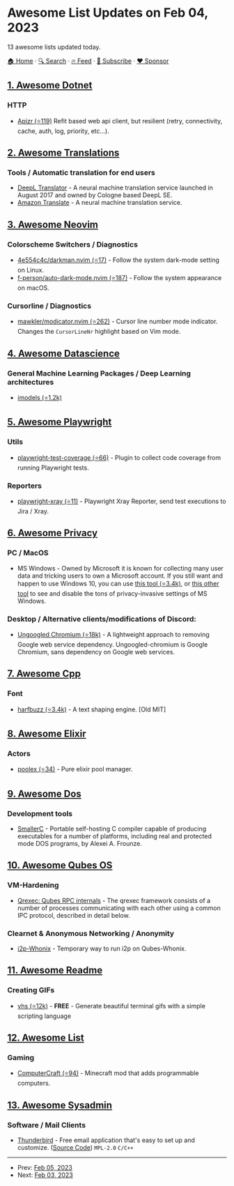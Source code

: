 # Awesome List Updates on Feb 04, 2023

13 awesome lists updated today.

[🏠 Home](/README.md) · [🔍 Search](https://www.trackawesomelist.com/search/) · [🔥 Feed](https://www.trackawesomelist.com/rss.xml) · [📮 Subscribe](https://trackawesomelist.us17.list-manage.com/subscribe?u=d2f0117aa829c83a63ec63c2f&id=36a103854c) · [❤️  Sponsor](https://github.com/sponsors/theowenyoung)



## [1. Awesome Dotnet](/content/quozd/awesome-dotnet/README.md)

### HTTP

*   [Apizr (⭐119)](https://github.com/Respawnsive/Apizr) Refit based web api client, but resilient (retry, connectivity, cache, auth, log, priority, etc...).

## [2. Awesome Translations](/content/mbiesiad/awesome-translations/README.md)

### Tools / Automatic translation for end users

*   [DeepL Translator](https://www.deepl.com/) - A neural machine translation service launched in August 2017 and owned by Cologne based DeepL SE.
*   [Amazon Translate](https://aws.amazon.com/translate/) - A neural machine translation service.

## [3. Awesome Neovim](/content/rockerBOO/awesome-neovim/README.md)

### Colorscheme Switchers / Diagnostics

*   [4e554c4c/darkman.nvim (⭐17)](https://github.com/4e554c4c/darkman.nvim) - Follow the system dark-mode setting on Linux.
*   [f-person/auto-dark-mode.nvim (⭐187)](https://github.com/f-person/auto-dark-mode.nvim) - Follow the system appearance on macOS.

### Cursorline / Diagnostics

*   [mawkler/modicator.nvim (⭐262)](https://github.com/mawkler/modicator.nvim) - Cursor line number mode indicator. Changes the `CursorLineNr` highlight based on Vim mode.

## [4. Awesome Datascience](/content/academic/awesome-datascience/README.md)

### General Machine Learning Packages / Deep Learning architectures

*   [imodels (⭐1.2k)](https://github.com/csinva/imodels)

## [5. Awesome Playwright](/content/mxschmitt/awesome-playwright/README.md)

### Utils

*   [playwright-test-coverage (⭐66)](https://github.com/anishkny/playwright-test-coverage) - Plugin to collect code coverage from running Playwright tests.

### Reporters

*   [playwright-xray (⭐11)](https://github.com/inluxc/playwright-xray) - Playwright Xray Reporter, send test executions to Jira / Xray.

## [6. Awesome Privacy](/content/pluja/awesome-privacy/README.md)

### PC / MacOS

*   MS Windows - Owned by Microsoft it is known for collecting many user data and tricking users to own a Microsoft account. If you still want and happen to use Windows 10, you can use [this tool (⭐3.4k)](https://github.com/builtbybel/privatezilla), or [this other tool](https://www.w10privacy.de/english-home/) to see and disable the tons of privacy-invasive settings of MS Windows.

### Desktop / Alternative clients/modifications of Discord:

*   [Ungoogled Chromium (⭐18k)](https://github.com/ungoogled-software/ungoogled-chromium) - A lightweight approach to removing Google web service dependency. Ungoogled-chromium is Google Chromium, sans dependency on Google web services.

## [7. Awesome Cpp](/content/fffaraz/awesome-cpp/README.md)

### Font

*   [harfbuzz (⭐3.4k)](https://github.com/harfbuzz/harfbuzz) - A text shaping engine. \[Old MIT]

## [8. Awesome Elixir](/content/h4cc/awesome-elixir/README.md)

### Actors

*   [poolex (⭐34)](https://github.com/general-CbIC/poolex) - Pure elixir pool manager.

## [9. Awesome Dos](/content/balintkissdev/awesome-dos/README.md)

### Development tools

*   [SmallerC](https://github.com/alexfru/SmallerC.git) - Portable self-hosting C compiler capable of producing executables for a number of platforms, including real and protected mode DOS programs, by Alexei A. Frounze.

## [10. Awesome Qubes OS](/content/xn0px90/Awesome-Qubes-OS/README.md)

### VM-Hardening

*   [Qrexec: Qubes RPC internals](https://www.qubes-os.org/doc/qrexec-internals/) - The qrexec framework consists of a number of processes communicating with each other using a common IPC protocol, described in detail below.

### Clearnet & Anonymous Networking / Anonymity

*   [i2p-Whonix](https://forum.qubes-os.org/t/temporary-way-to-run-i2p-on-qubes-whonix/15861) - Temporary way to run i2p on Qubes-Whonix.

## [11. Awesome Readme](/content/matiassingers/awesome-readme/README.md)

### Creating GIFs

*   [vhs (⭐12k)](https://github.com/charmbracelet/vhs) - **FREE** - Generate beautiful terminal gifs with a simple scripting language

## [12. Awesome List](/content/sindresorhus/awesome/README.md)

### Gaming

*   [ComputerCraft (⭐94)](https://github.com/tomodachi94/awesome-computercraft#readme) - Minecraft mod that adds programmable computers.

## [13. Awesome Sysadmin](/content/awesome-foss/awesome-sysadmin/README.md)

### Software / Mail Clients

*   [Thunderbird](https://www.thunderbird.net/) - Free email application that's easy to set up and customize. ([Source Code](https://hg.mozilla.org/comm-central/file)) `MPL-2.0` `C/C++`

---

- Prev: [Feb 05, 2023](/content/2023/02/05/README.md)
- Next: [Feb 03, 2023](/content/2023/02/03/README.md)